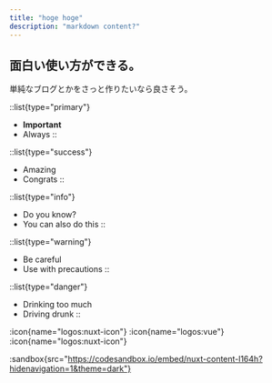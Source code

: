 ```yaml
---
title: "hoge hoge"
description: "markdown content?"
---
```


## 面白い使い方ができる。

単純なブログとかをさっと作りたいなら良さそう。

::list{type="primary"}
- **Important**
- Always
::

::list{type="success"}
- Amazing
- Congrats
::

::list{type="info"}
- Do you know?
- You can also do this
::

::list{type="warning"}
- Be careful
- Use with precautions
::

::list{type="danger"}
- Drinking too much
- Driving drunk
::


:icon{name="logos:nuxt-icon"}
:icon{name="logos:vue"}
:icon{name="logos:nuxt-icon"}



:sandbox{src="https://codesandbox.io/embed/nuxt-content-l164h?hidenavigation=1&theme=dark"}
